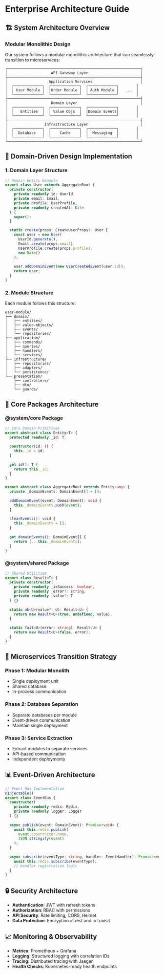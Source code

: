 # Enterprise Architecture Guide

## 🏗️ System Architecture Overview

### Modular Monolithic Design

Our system follows a modular monolithic architecture that can seamlessly transition to microservices:

```
┌─────────────────────────────────────────────────────────────┐
│                    API Gateway Layer                        │
├─────────────────────────────────────────────────────────────┤
│                   Application Services                      │
│  ┌─────────────┐  ┌─────────────┐  ┌─────────────┐        │
│  │ User Module │  │Order Module │  │ Auth Module │   ...  │
│  └─────────────┘  └─────────────┘  └─────────────┘        │
├─────────────────────────────────────────────────────────────┤
│                    Domain Layer                             │
│  ┌─────────────┐  ┌─────────────┐  ┌─────────────┐        │
│  │   Entities  │  │ Value Objs  │  │Domain Events│        │
│  └─────────────┘  └─────────────┘  └─────────────┘        │
├─────────────────────────────────────────────────────────────┤
│                 Infrastructure Layer                        │
│  ┌─────────────┐  ┌─────────────┐  ┌─────────────┐        │
│  │  Database   │  │    Cache    │  │  Messaging  │        │
│  └─────────────┘  └─────────────┘  └─────────────┘        │
└─────────────────────────────────────────────────────────────┘
```

## 🎯 Domain-Driven Design Implementation

### 1. Domain Layer Structure

```typescript
// Domain Entity Example
export class User extends AggregateRoot {
  private constructor(
    private readonly id: UserId,
    private email: Email,
    private profile: UserProfile,
    private readonly createdAt: Date
  ) {
    super();
  }

  static create(props: CreateUserProps): User {
    const user = new User(
      UserId.generate(),
      Email.create(props.email),
      UserProfile.create(props.profile),
      new Date()
    );
    
    user.addDomainEvent(new UserCreatedEvent(user.id));
    return user;
  }
}
```

### 2. Module Structure

Each module follows this structure:

```
user-module/
├── domain/
│   ├── entities/
│   ├── value-objects/
│   ├── events/
│   └── repositories/
├── application/
│   ├── commands/
│   ├── queries/
│   ├── handlers/
│   └── services/
├── infrastructure/
│   ├── repositories/
│   ├── adapters/
│   └── persistence/
└── presentation/
    ├── controllers/
    ├── dto/
    └── guards/
```

## 🔧 Core Packages Architecture

### @system/core Package

```typescript
// Core Domain Primitives
export abstract class Entity<T> {
  protected readonly _id: T;
  
  constructor(id: T) {
    this._id = id;
  }
  
  get id(): T {
    return this._id;
  }
}

export abstract class AggregateRoot extends Entity<any> {
  private _domainEvents: DomainEvent[] = [];
  
  addDomainEvent(event: DomainEvent): void {
    this._domainEvents.push(event);
  }
  
  clearEvents(): void {
    this._domainEvents = [];
  }
  
  get domainEvents(): DomainEvent[] {
    return [...this._domainEvents];
  }
}
```

### @system/shared Package

```typescript
// Shared Utilities
export class Result<T> {
  private constructor(
    private readonly _isSuccess: boolean,
    private readonly _error?: string,
    private readonly _value?: T
  ) {}
  
  static ok<U>(value?: U): Result<U> {
    return new Result<U>(true, undefined, value);
  }
  
  static fail<U>(error: string): Result<U> {
    return new Result<U>(false, error);
  }
}
```

## 🚀 Microservices Transition Strategy

### Phase 1: Modular Monolith
- Single deployment unit
- Shared database
- In-process communication

### Phase 2: Database Separation
- Separate databases per module
- Event-driven communication
- Maintain single deployment

### Phase 3: Service Extraction
- Extract modules to separate services
- API-based communication
- Independent deployments

## 📊 Event-Driven Architecture

```typescript
// Event Bus Implementation
@Injectable()
export class EventBus {
  constructor(
    private readonly redis: Redis,
    private readonly logger: Logger
  ) {}
  
  async publish(event: DomainEvent): Promise<void> {
    await this.redis.publish(
      event.constructor.name,
      JSON.stringify(event)
    );
  }
  
  async subscribe(eventType: string, handler: EventHandler): Promise<void> {
    await this.redis.subscribe(eventType);
    // Handler registration logic
  }
}
```

## 🔒 Security Architecture

- **Authentication**: JWT with refresh tokens
- **Authorization**: RBAC with permissions
- **API Security**: Rate limiting, CORS, Helmet
- **Data Protection**: Encryption at rest and in transit

## 📈 Monitoring & Observability

- **Metrics**: Prometheus + Grafana
- **Logging**: Structured logging with correlation IDs
- **Tracing**: Distributed tracing with Jaeger
- **Health Checks**: Kubernetes-ready health endpoints